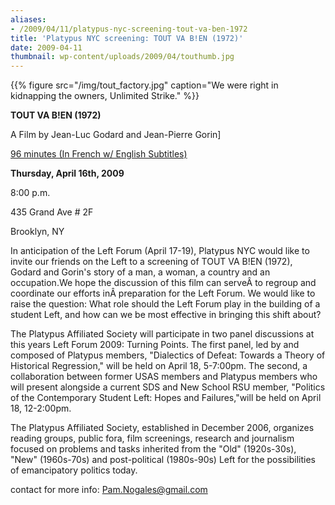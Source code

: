 ```yaml
---
aliases:
- /2009/04/11/platypus-nyc-screening-tout-va-ben-1972
title: 'Platypus NYC screening: TOUT VA B!EN (1972)'
date: 2009-04-11
thumbnail: wp-content/uploads/2009/04/touthumb.jpg
---
```

{{% figure src="/img/tout_factory.jpg" caption="We were right in kidnapping the owners, Unlimited Strike." %}}

**TOUT VA B!EN (1972)**

A Film by Jean-Luc Godard and Jean-Pierre Gorin]

[96 minutes (In French w/ English Subtitles)](http://www.truveo.com/TOUT-VA-BIEN-clip/id/1223641417)

**Thursday, April 16th, 2009**

8:00 p.m.

435 Grand Ave # 2F

Brooklyn, NY

In anticipation of the Left Forum (April 17-19), Platypus NYC would like to invite our friends on the Left to a screening of TOUT VA B!EN (1972), Godard and Gorin's story of a man, a woman, a country and an occupation.We hope the discussion of this film can serveÂ to regroup and coordinate our efforts inÂ preparation for the Left Forum. We would like to raise the question: What role should the Left Forum play in the building of a student Left, and how can we be most effective in bringing this shift about?

The Platypus Affiliated Society will participate in two panel discussions at this years Left Forum 2009: Turning Points. The first panel, led by and composed of Platypus members, "Dialectics of Defeat: Towards a Theory of Historical Regression," will be held on April 18, 5-7:00pm. The second, a collaboration between former USAS members and Platypus members who will present alongside a current SDS and New School RSU member, "Politics of the Contemporary Student Left: Hopes and Failures,"will be held on April 18, 12-2:00pm.

The Platypus Affiliated Society, established in December 2006, organizes reading groups, public fora, film screenings, research and journalism focused on problems and tasks inherited from the "Old" (1920s-30s), "New" (1960s-70s) and post-political (1980s-90s) Left for the possibilities of emancipatory politics today.


contact for more info: <Pam.Nogales@gmail.com>
